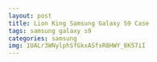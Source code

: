 ```yaml
---
layout: post
title: Lion King Samsung Galaxy S9 Case
tags: samsung galaxy s9
categories: samsung
img: 1UALr3WNylphSfGkxASfxR8HWY_8K57iI
---
```

